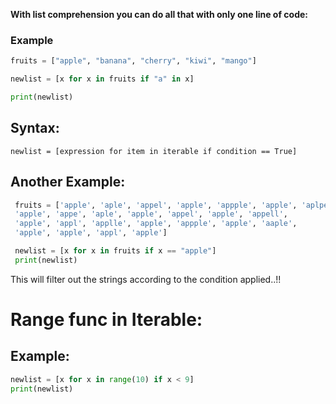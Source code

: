 
**With list comprehension you can do all that with only one line of code:**

### Example
```python
fruits = ["apple", "banana", "cherry", "kiwi", "mango"]

newlist = [x for x in fruits if "a" in x]

print(newlist)
```
## Syntax:

```
newlist = [expression for item in iterable if condition == True]
```
## Another Example:

```python
 fruits = ['apple', 'aple', 'appel', 'apple', 'appple', 'apple', 'aplpe',
 'apple', 'appe', 'aple', 'apple', 'appel', 'apple', 'appell', 
 'apple', 'appl', 'applle', 'apple', 'appple', 'apple', 'aaple', 
 'apple', 'apple', 'appl', 'apple']

 newlist = [x for x in fruits if x == "apple"]
 print(newlist)
```
  This will filter out the strings according to the condition applied..!!   

# Range func in Iterable:
## Example:
```python
newlist = [x for x in range(10) if x < 9]
print(newlist)
```